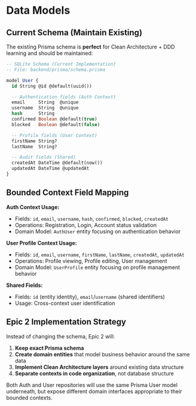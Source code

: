 # Data Models

## Current Schema (Maintain Existing)

The existing Prisma schema is **perfect** for Clean Architecture + DDD learning and should be
maintained:

```sql
-- SQLite Schema (Current Implementation)
-- File: backend/prisma/schema.prisma

model User {
  id String @id @default(uuid())

  -- Authentication fields (Auth Context)
  email     String  @unique
  username  String  @unique
  hash      String
  confirmed Boolean @default(true)
  blocked   Boolean @default(false)

  -- Profile fields (User Context)
  firstName String?
  lastName  String?

  -- Audit fields (Shared)
  createdAt DateTime @default(now())
  updatedAt DateTime @updatedAt
}
```

## Bounded Context Field Mapping

**Auth Context Usage:**

- Fields: `id`, `email`, `username`, `hash`, `confirmed`, `blocked`, `createdAt`
- Operations: Registration, Login, Account status validation
- Domain Model: `AuthUser` entity focusing on authentication behavior

**User Profile Context Usage:**

- Fields: `id`, `email`, `username`, `firstName`, `lastName`, `createdAt`, `updatedAt`
- Operations: Profile viewing, Profile editing, User management
- Domain Model: `UserProfile` entity focusing on profile management behavior

**Shared Fields:**

- Fields: `id` (entity identity), `email`/`username` (shared identifiers)
- Usage: Cross-context user identification

## Epic 2 Implementation Strategy

Instead of changing the schema, Epic 2 will:

1. **Keep exact Prisma schema**
2. **Create domain entities** that model business behavior around the same data
3. **Implement Clean Architecture layers** around existing data structure
4. **Separate contexts in code organization**, not database structure

Both Auth and User repositories will use the same Prisma User model underneath, but expose different
domain interfaces appropriate to their bounded contexts.
